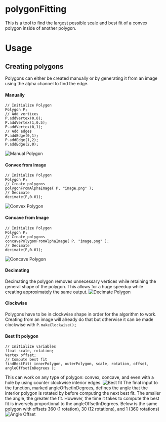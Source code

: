 
# polygonFitting


This is a tool to find the largest possible scale and best fit of a convex polygon inside of another polygon. 
# Usage
## Creating polygons
Polygons can either be created manually or by generating it from an image using the alpha channel to find the edge.
#### Manually

    // Initialize Polygon
    Polygon P;
    // Add vertices
    P.addVertex(0,0);
    P.addVertex(1,0.5);
    P.addVertex(0,1);
    // Add edges
    P.addEdge(0,1);
    P.addEdge(1,2);
    P.addEdge(2,0);
    
![Manual Polygon](http://nathanbain.com/wikiImages/RunBestFitPolygon/manualPolygon.png)
#### Convex from Image

    // Initialize Polygon
    Polygon P;
    // Create polygons
    polygonFromAlphaImage( P, "image.png" );
    // Decimate
    decimate(P,0.01);
   ![Convex Polygon](http://nathanbain.com/wikiImages/RunBestFitPolygon/convexPolygon.png)
#### Concave from Image

    // Initialize Polygon
    Polygon P;
    // Create polygons
    concavePolygonFromAlphaImage( P, "image.png" );
    // Decimate
    decimate(P,0.01);
![Concave Polygon](http://nathanbain.com/wikiImages/RunBestFitPolygon/concavePolygon.png)
  #### Decimating 
  Decimating the polygon removes unnecessary vertices while retaining the general shape of the polygon. This allows for a huge speedup while creating approximately the same output.
  ![Decimate Polygon](http://nathanbain.com/wikiImages/RunBestFitPolygon/decimatePolygon.png)
  #### Clockwise
  Polygons have to be in clockwise shape in order for the algorithm to work. Creating from an image will already do that but otherwise it can be made clockwise with `P.makeClockwise();`

#### Best fit polygon

    // Initialize variables
    float scale, rotation;
    Vertex offset;
    // Compute best fit
    findBestFit( innerPolygon, outerPolygon, scale, rotation, offset, angleOffsetInDegrees );

This can work on any type of polygon: convex, concave, and even with a hole by using counter clockwise interior edges.
![Best fit](http://nathanbain.com/wikiImages/RunBestFitPolygon/bestFit.png)
The final input to the function, marked angleOffsetInDegrees, defines the angle that the interior polygon is rotated by before computing the next best fit. The smaller the angle, the greater the fit. However, the time it takes to compute the best fit is inversely proportional to the angleOffsetInDegrees.
Below is the same polygon with offsets 360 (1 rotation), 30 (12 rotations), and 1 (360 rotations)
![Angle Offset](http://nathanbain.com/wikiImages/RunBestFitPolygon/angleOffset.png)
